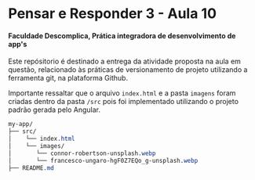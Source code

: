
# Pensar e Responder 3 - Aula 10

#### Faculdade Descomplica, Prática integradora de desenvolvimento de app's

  

Este repósitorio é destinado a entrega da atividade proposta na aula em questão, relacionado às práticas de versionamento de projeto utilizando a ferramenta git, na plataforma Github.

Importante ressaltar que o arquivo `index.html` e a pasta `imagens` foram criadas dentro da pasta `/src` pois foi implementado utilizando o projeto padrão gerada pelo Angular.

```css
my-app/
├── src/
│    └── index.html
│    └── images/
│       └── connor-robertson-unsplash.webp
│       └── francesco-ungaro-hgF0Z7EQo_g-unsplash.webp
├── README.md
```
